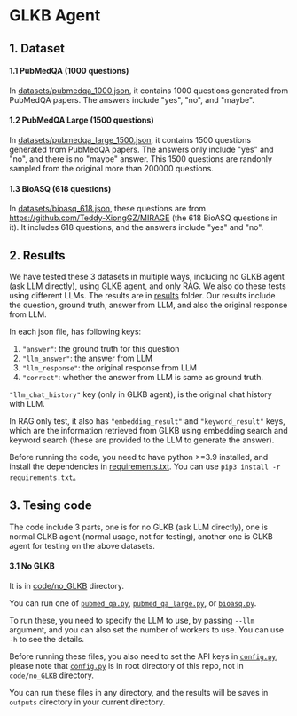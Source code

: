 # GLKB Agent

## 1. Dataset

#### 1.1 PubMedQA (1000 questions)

In [datasets/pubmedqa_1000.json](datasets/pubmedqa_1000.json), it contains 1000 questions generated from PubMedQA papers. The answers include "yes", "no", and "maybe". 

#### 1.2 PubMedQA Large (1500 questions)

In [datasets/pubmedqa_large_1500.json](datasets/pubmedqa_large_1500.json), it contains 1500 questions generated from PubMedQA papers. The answers only include "yes" and "no", and there is no "maybe" answer. This 1500 questions are randonly sampled from the original more than 200000 questions.

#### 1.3 BioASQ (618 questions)
In [datasets/bioasq_618.json](datasets/bioasq_618.json), these questions are from https://github.com/Teddy-XiongGZ/MIRAGE (the 618 BioASQ questions in it). It includes 618 questions, and the answers include "yes" and "no".

## 2. Results

We have tested these 3 datasets in multiple ways, including no GLKB agent (ask LLM directly), using GLKB agent, and only RAG. We also do these tests using different LLMs. The results are in [results](results) folder. Our results include the question, ground truth, answer from LLM, and also the original response from LLM.

In each json file, has following keys:

1. `"answer"`: the ground truth for this question
2. `"llm_answer"`: the answer from LLM
3. `"llm_response"`: the original response from LLM
4. `"correct"`: whether the answer from LLM is same as ground truth.

`"llm_chat_history"` key (only in GLKB agent), is the original chat history with LLM.

In RAG only test, it also has `"embedding_result"` and `"keyword_result"` keys, which are the information retrieved from GLKB using embedding search and keyword search (these are provided to the LLM to generate the answer).

Before running the code, you need to have python >=3.9 installed, and install the dependencies in [requirements.txt](requirements.txt). You can use `pip3 install -r requirements.txt`。 

## 3. Tesing code

The code include 3 parts, one is for no GLKB (ask LLM directly), one is normal GLKB agent (normal usage, not for testing), another one is GLKB agent for testing on the above datasets.

#### 3.1 No GLKB

It is in [code/no_GLKB](code/no_GLKB) directory.

You can run one of [`pubmed_qa.py`](code/no_GLKB/pubmed_qa.py), [`pubmed_qa_large.py`](code/no_GLKB/pubmed_qa_large.py), or [`bioasq.py`](code/no_GLKB/bioasq.py). 

To run these, you need to specify the LLM to use, by passing `--llm` argument, and you can also set the number of workers to use. You can use `-h` to see the details. 

Before running these files, you also need to set the API keys in [`config.py`](config.py), please note that [`config.py`](config.py) is in root directory of this repo, not in `code/no_GLKB` directory.

You can run these files in any directory, and the results will be saves in `outputs` directory in your current directory.